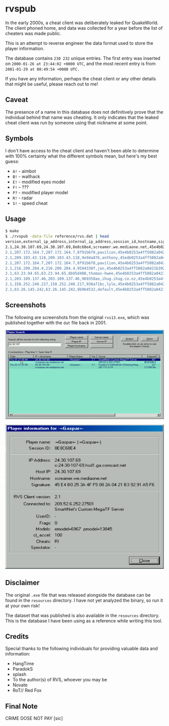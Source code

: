# rvspub

In the early 2000s, a cheat client was deliberately leaked for QuakeWorld. The
client phoned home, and data was collected for a year before the list of
cheaters was made public.

This is an attempt to reverse engineer the data format used to store the player
information.

The database contains `230 232` unique entries. The first entry was inserted
on `2000-01-26 at 23:44:02 +0000 UTC`, and the most recent entry is from
`2001-01-29 at 08:49:54 +0000 UTC.`

If you have any information, perhaps the cheat client or any other details
that might be useful, please reach out to me!

## Caveat

The presence of a name in this database does not definitively prove that the
individual behind that name was cheating. It only indicates that the leaked
cheat client was run by someone using that nickname at some point.

## Symbols

I don't have access to the cheat client and haven't been able to determine
with 100% certainty what the different symbols mean, but here's my best guess:

- `A!` - aimbot
- `B!` - wallhack
- `E!` - modified eyes model
- `F!` – ???
- `P?` - modified player model
- `R!` - radar
- `S!` - speed cheat

## Usage

```sh
$ make
$ ./rvspub -data-file reference/rvs.dat | head
version,external_ip_address,internal_ip_address,session_id,hostname,signature,timestamp,duration,server_address,server_hostname,user_id,name,eyes_model,player_model,frags,cl_accel,cheats,is_spectator
2.1,24.30.107.69,24.30.107.69,8e8c68e4,screamer.we.mediaone.net,45e4b0253a4ff5082a0421b39291a5f6,2000-01-26T23:44:02Z,2000-01-26T23:44:42Z,209.52.6.252:27501,SmarttNet's Custom MegaTF Server,0,-=Gaspar=-,6967,13845,0,100,R!,false
2.1,207.172.164.7,207.172.164.7,8f91b6f8,pavilion,45e4b0253a4ff5082a0421b39291a5f6,2000-01-27T00:09:04Z,2000-01-27T00:09:04Z,209.246.197.66:27500,[GOD].GameTrak.#2.CA,0,lasdf,6967,33168,0,100,P?,false
2.1,209.103.43.118,209.103.43.118,9e94a87b,anthony,45e4b0253a4ff5082a0421b39291a5f6,2000-01-27T00:00:34Z,2000-01-27T00:11:41Z,24.112.63.188:27500,Clan BEL MEGATF Public Server,0,Zeus,6967,13845,3,400,S! R!,false
2.1,207.172.164.7,207.172.164.7,8f91b6f8,pavilion,45e4b0253a4ff5082a0421b39291a5f6,2000-01-27T00:09:36Z,2000-01-27T00:12:43Z,209.246.197.66:27500,[GOD].GameTrak.#2.CA,0,lasdf,6967,33168,0,100,P? R!,false
2.1,216.209.204.4,216.209.204.4,9594330f,jon,45e4b0253a4ff5082a0421b39291a5f6,2000-01-27T00:19:05Z,2000-01-27T00:20:00Z,24.112.105.208:27500,BJServerOfLove,0,{e}Jon,6967,33168,0,100,P? R!,false
2.1,63.23.94.65,63.23.94.65,8b95d408,thomas-hwee,45e4b0253a4ff5082a0421b39291a5f6,2000-01-27T00:19:24Z,2000-01-27T00:20:19Z,208.195.192.5:27500,[I'm 12]'s Jungle Gym: QF or vanilla,0,newbie,6967,33168,0,9999,P? S! R!,false
2.1,203.109.137.46,203.109.137.46,969358ae,ihug.ihug.co.nz,45e4b0253a4ff5082a0421b39291a5f6,2000-01-27T00:37:45Z,2000-01-27T00:39:19Z,games.gen.nz,You Abuse and you lose,0,,6967,33168,0,100,P? R!,false
2.1,158.252.248.217,158.252.248.217,938a71bc,lyle,45e4b0253a4ff5082a0421b39291a5f6,2000-01-27T00:36:34Z,2000-01-27T00:41:15Z,localhost,Intel TF2.9 Clan[GT],0,Glint,0,0,-2,100,E! P?,false
2.1,63.26.145.242,63.26.145.242,9b964532,default,45e4b0253a4ff5082a0421b39291a5f6,2000-01-27T00:59:53Z,2000-01-27T01:17:03Z,static.com:27500,Static's Clan Arena Damage,0,practiceing name,10539,13845,5,120,E! S!,false
```

## Screenshots

The following are screenshots from the original `rvs13.exe`, which was published
together with the `dat` file back in 2001.

![Player Search](./resources/playersearch.jpg)

![Player Information](./resources/playerinformation.jpg)

## Disclaimer

The original `.exe` file that was released alongside the database can be found
in the `resources` directory. I have not yet analyzed the binary, so run it at
your own risk!

The dataset that was published is also available in the `resources` directory.
This is the database I have been using as a reference while writing this tool.

## Credits

Special thanks to the following individuals for providing valuable data and
information:

- HangTime
- ParadokS
- splash
- To the author(s) of RVS, whoever you may be
- Novate
- RoT// Red Fox

## Final Note

CRIME DOSE NOT PAY [sic]
